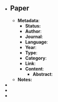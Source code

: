 - ## Paper
	- **Metadata**:
		- **Status:**
		- **Author**:
		- **Journal**:
		- **Language**:
		- **Year**:
		- **Type**:
		- **Category**:
		- **Link**:
		- **Content**:
			- **Abstract**:
	- **Notes:**
-
-
-